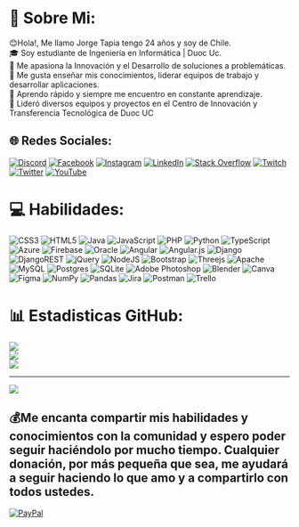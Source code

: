 # 💫 Sobre Mi:
😊Hola!, Me llamo Jorge Tapia tengo 24 años y soy de Chile.<br>🎓 Soy estudiante de Ingeniería en Informática | Duoc Uc.<br>🤖 Me apasiona la Innovación y el Desarrollo de soluciones a problemáticas.<br>🤝 Me gusta enseñar mis conocimientos, liderar equipos de trabajo y desarrollar aplicaciones.<br>🌱 Aprendo rápido y siempre me encuentro en constante aprendizaje.<br>🌳  Lideró diversos equipos y proyectos en el Centro de Innovación y Transferencia Tecnológica de Duoc UC


## 🌐 Redes Sociales:
[![Discord](https://img.shields.io/badge/Discord-%237289DA.svg?logo=discord&logoColor=white)](https://discord.gg/mEDh7pedPb) [![Facebook](https://img.shields.io/badge/Facebook-%231877F2.svg?logo=Facebook&logoColor=white)](https://m.facebook.com/people/Koke-JT/100017061791232/) [![Instagram](https://img.shields.io/badge/Instagram-%23E4405F.svg?logo=Instagram&logoColor=white)](https://instagram.com/koke_kun) [![LinkedIn](https://img.shields.io/badge/LinkedIn-%230077B5.svg?logo=linkedin&logoColor=white)](https://linkedin.com/in/jorgetapiam/) [![Stack Overflow](https://img.shields.io/badge/-Stackoverflow-FE7A16?logo=stack-overflow&logoColor=white)](https://stackoverflow.com/users/20827724) [![Twitch](https://img.shields.io/badge/Twitch-%239146FF.svg?logo=Twitch&logoColor=white)](https://twitch.tv/tiokoke) [![Twitter](https://img.shields.io/badge/Twitter-%231DA1F2.svg?logo=Twitter&logoColor=white)](https://twitter.com/Koke_kunx) [![YouTube](https://img.shields.io/badge/YouTube-%23FF0000.svg?logo=YouTube&logoColor=white)](https://www.youtube.com/@tiokoke5738) 

# 💻 Habilidades:
![CSS3](https://img.shields.io/badge/css3-%231572B6.svg?style=flat&logo=css3&logoColor=white) ![HTML5](https://img.shields.io/badge/html5-%23E34F26.svg?style=flat&logo=html5&logoColor=white) ![Java](https://img.shields.io/badge/java-%23ED8B00.svg?style=flat&logo=java&logoColor=white) ![JavaScript](https://img.shields.io/badge/javascript-%23323330.svg?style=flat&logo=javascript&logoColor=%23F7DF1E) ![PHP](https://img.shields.io/badge/php-%23777BB4.svg?style=flat&logo=php&logoColor=white) ![Python](https://img.shields.io/badge/python-3670A0?style=flat&logo=python&logoColor=ffdd54) ![TypeScript](https://img.shields.io/badge/typescript-%23007ACC.svg?style=flat&logo=typescript&logoColor=white) ![Azure](https://img.shields.io/badge/azure-%230072C6.svg?style=flat&logo=azure-devops&logoColor=white) ![Firebase](https://img.shields.io/badge/firebase-%23039BE5.svg?style=flat&logo=firebase) ![Oracle](https://img.shields.io/badge/Oracle-F80000?style=flat&logo=oracle&logoColor=white) ![Angular](https://img.shields.io/badge/angular-%23DD0031.svg?style=flat&logo=angular&logoColor=white) ![Angular.js](https://img.shields.io/badge/angular.js-%23E23237.svg?style=flat&logo=angularjs&logoColor=white) ![Django](https://img.shields.io/badge/django-%23092E20.svg?style=flat&logo=django&logoColor=white) ![DjangoREST](https://img.shields.io/badge/DJANGO-REST-ff1709?style=flat&logo=django&logoColor=white&color=ff1709&labelColor=gray) ![jQuery](https://img.shields.io/badge/jquery-%230769AD.svg?style=flat&logo=jquery&logoColor=white) ![NodeJS](https://img.shields.io/badge/node.js-6DA55F?style=flat&logo=node.js&logoColor=white) ![Bootstrap](https://img.shields.io/badge/bootstrap-%23563D7C.svg?style=flat&logo=bootstrap&logoColor=white) ![Threejs](https://img.shields.io/badge/threejs-black?style=flat&logo=three.js&logoColor=white) ![Apache](https://img.shields.io/badge/apache-%23D42029.svg?style=flat&logo=apache&logoColor=white) ![MySQL](https://img.shields.io/badge/mysql-%2300f.svg?style=flat&logo=mysql&logoColor=white) ![Postgres](https://img.shields.io/badge/postgres-%23316192.svg?style=flat&logo=postgresql&logoColor=white) ![SQLite](https://img.shields.io/badge/sqlite-%2307405e.svg?style=flat&logo=sqlite&logoColor=white) ![Adobe Photoshop](https://img.shields.io/badge/adobephotoshop-%2331A8FF.svg?style=flat&logo=adobephotoshop&logoColor=white) ![Blender](https://img.shields.io/badge/blender-%23F5792A.svg?style=flat&logo=blender&logoColor=white) ![Canva](https://img.shields.io/badge/Canva-%2300C4CC.svg?style=flat&logo=Canva&logoColor=white) 	![Figma](https://img.shields.io/badge/figma-%23F24E1E.svg?style=flat&logo=figma&logoColor=white) ![NumPy](https://img.shields.io/badge/numpy-%23013243.svg?style=flat&logo=numpy&logoColor=white) ![Pandas](https://img.shields.io/badge/pandas-%23150458.svg?style=flat&logo=pandas&logoColor=white) ![Jira](https://img.shields.io/badge/jira-%230A0FFF.svg?style=flat&logo=jira&logoColor=white) ![Postman](https://img.shields.io/badge/Postman-FF6C37?style=flat&logo=postman&logoColor=white) ![Trello](https://img.shields.io/badge/Trello-%23026AA7.svg?style=flat&logo=Trello&logoColor=white)
# 📊 Estadisticas GitHub:
![](https://github-readme-stats.vercel.app/api?username=TioKoke&theme=react&hide_border=false&include_all_commits=true&count_private=true)<br/>
![](https://github-readme-streak-stats.herokuapp.com/?user=TioKoke&theme=react&hide_border=false)<br/>
![](https://github-readme-stats.vercel.app/api/top-langs/?username=TioKoke&theme=react&hide_border=false&include_all_commits=true&count_private=true&layout=compact)

---
[![](https://visitcount.itsvg.in/api?id=TioKoke&icon=5&color=0)](https://visitcount.itsvg.in)

  ## 💰Me encanta compartir mis habilidades y conocimientos con la comunidad y espero poder seguir haciéndolo por mucho tiempo. Cualquier donación, por más pequeña que sea, me ayudará a seguir haciendo lo que amo y a compartirlo con todos ustedes.
  
  [![PayPal](https://img.shields.io/badge/PayPal-00457C?style=for-the-badge&logo=paypal&logoColor=white)](https://www.paypal.com/donate/?hosted_button_id=B6CW46JDFYZQC) 

  
